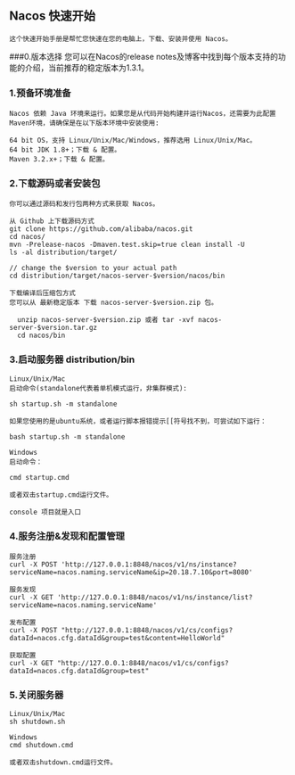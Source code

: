 ## Nacos 快速开始
    这个快速开始手册是帮忙您快速在您的电脑上，下载、安装并使用 Nacos。

###0.版本选择
    您可以在Nacos的release notes及博客中找到每个版本支持的功能的介绍，当前推荐的稳定版本为1.3.1。

### 1.预备环境准备
    Nacos 依赖 Java 环境来运行。如果您是从代码开始构建并运行Nacos，还需要为此配置 Maven环境，请确保是在以下版本环境中安装使用:

    64 bit OS，支持 Linux/Unix/Mac/Windows，推荐选用 Linux/Unix/Mac。
    64 bit JDK 1.8+；下载 & 配置。
    Maven 3.2.x+；下载 & 配置。
### 2.下载源码或者安装包
    你可以通过源码和发行包两种方式来获取 Nacos。

    从 Github 上下载源码方式
    git clone https://github.com/alibaba/nacos.git
    cd nacos/
    mvn -Prelease-nacos -Dmaven.test.skip=true clean install -U  
    ls -al distribution/target/
    
    // change the $version to your actual path
    cd distribution/target/nacos-server-$version/nacos/bin

    下载编译后压缩包方式
    您可以从 最新稳定版本 下载 nacos-server-$version.zip 包。
    
      unzip nacos-server-$version.zip 或者 tar -xvf nacos-server-$version.tar.gz
      cd nacos/bin
### 3.启动服务器 distribution/bin
    Linux/Unix/Mac
    启动命令(standalone代表着单机模式运行，非集群模式):
    
    sh startup.sh -m standalone
    
    如果您使用的是ubuntu系统，或者运行脚本报错提示[[符号找不到，可尝试如下运行：

    bash startup.sh -m standalone
    
    Windows
    启动命令：
    
    cmd startup.cmd
    
    或者双击startup.cmd运行文件。

    console 项目就是入口
### 4.服务注册&发现和配置管理
    服务注册
    curl -X POST 'http://127.0.0.1:8848/nacos/v1/ns/instance?serviceName=nacos.naming.serviceName&ip=20.18.7.10&port=8080'
    
    服务发现
    curl -X GET 'http://127.0.0.1:8848/nacos/v1/ns/instance/list?serviceName=nacos.naming.serviceName'
    
    发布配置
    curl -X POST "http://127.0.0.1:8848/nacos/v1/cs/configs?dataId=nacos.cfg.dataId&group=test&content=HelloWorld"
    
    获取配置
    curl -X GET "http://127.0.0.1:8848/nacos/v1/cs/configs?dataId=nacos.cfg.dataId&group=test"

### 5.关闭服务器
    Linux/Unix/Mac
    sh shutdown.sh
    
    Windows
    cmd shutdown.cmd
    
    或者双击shutdown.cmd运行文件。
